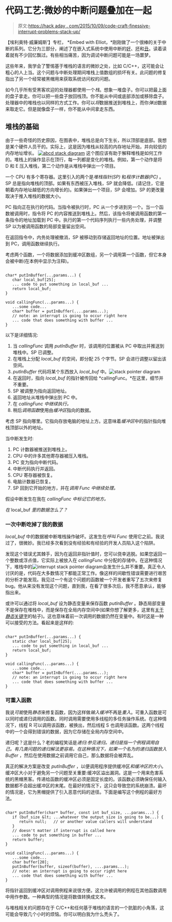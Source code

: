 # 代码工艺:微妙的中断问题叠加在一起

> 原文:[https://hack aday . com/2015/10/09/code-craft-finessive-interrupt-problems-stack-up/](https://hackaday.com/2015/10/09/code-craft-subtle-interrupt-problems-stack-up/)

【埃利奥特·威廉姆斯’】专栏， *Embed with Elliot，*刚刚做了一个很棒的关于中断的系列。它分为三部分，阐述了在嵌入式系统中使用中断的[好](http://hackaday.com/2015/09/18/embed-with-elliot-interrupts-the-good/)、[坏](http://hackaday.com/2015/09/25/embed-with-elliot-interrupts-the-bad/)和[丑](http://hackaday.com/2015/10/02/embed-with-elliot-interrupts-the-ugly/)。读着读着就有不少回忆飘过。有些相当痛苦，因为调试中断问题可能是一场噩梦。

这些年来，我学会了警惕基于堆栈的语言的微妙之处，比如 C/C++，这可能会让粗心的人上当。这个问题与中断处理期间堆栈上值数组的损坏有关。此问题的修复指出了另一个经常被黑帽用来获取系统访问权的问题。

如今几乎所有受黑客欢迎的处理器都使用一个*栈*。想象一堆盘子。你可以把最上面的盘子拿走。你可以把一些盘子放回栈顶。你不能从中间或底部添加或移除盘子。处理器中的堆栈也以同样的方式工作。你可以*将*数据推送到堆栈上，而你*弹出*数据来取走它。但是就像盘子一样，你不能从中间拿走东西。

## 堆栈的基础

由于一些奇怪的历史原因，在图表中，堆栈总是向下生长，所以顶部是底部。我想是某个硬件人员干的。实际上，这是因为堆栈从较高的内存地址开始，并向较低的内存地址增长。
[![abcd stack diagram](../Images/15d288608b55609a886a395a3cf48847.png)](https://hackaday.com/wp-content/uploads/2015/09/abcd-stack-diagram3.jpg) 这个图应该有助于解释堆栈是如何工作的。堆栈上的操作显示在顶行，每一列都是变化的堆栈。例如，第一个动作是将 D 和 E 压入堆栈，第二个动作是从堆栈中弹出一个项目。

一个 CPU 有多个寄存器。这里引入的两个是*堆栈指针(SP)* 和*程序计数器(PC)* 。SP 总是指向堆栈的顶部。如果有东西被压入堆栈，SP 就会降低。(请记住，它是朝着内存地址越低的方向增长的)。如果弹出一个项目，SP 会增加。SP 的更改量取决于推入堆栈的数据大小。

PC 指向正在执行的代码。当指令被执行时，PC 从一个步进到另一个。当一个函数被调用时，指令将 PC 的内容推送到堆栈上。然后，该指令将被调用函数的第一条指令的地址加载到 PC 中。执行的第一个代码序列执行一些内务处理，并调整 SP 以为被调用函数的局部变量留出空间。

在返回指令中，内务处理被撤消，SP 被移动到存储返回地址的位置。地址被弹出到 PC，调用函数继续执行。

考虑两个函数，一个将数据添加到缓冲区数组，另一个调用第一个函数，但它本身会被中断(在本例中显示为注释)。

```

char* putInBuffer(...params...) {
   char local_buf[25];
   ... code to put something in local_buf ...
   return local_buf;
}

void callingFunc(...params...) {
   ...some code...
   char* buffer = putInBuffer(....params...);
   // note: an interrupt is going to occur right here
   ... code that does something with buffer ...
}

```

以下是详细情况:

1.  当 *callingFunc* 调用 *putInBuffer* 时，该调用的位置被从 PC 中取出并推送到堆栈中。SP 已调整。
2.  在堆栈上分配 *local_buf* 的空间，即分配 25 个字节。SP 会进行调整以留出该空间。
3.  *putInBuffer* 代码将某个东西放入 *local_buf* 中。![stack pointer diagram](../Images/c880ad309f3265e10980ea72ede9fff5.png)
4.  在返回时，指向 *local_buf* 的指针被传回给 *callingFunc。*在这里，细节并不重要。
5.  SP 被调整为指向返回地址。
6.  返回地址从堆栈中弹出到 PC 中。
7.  在 *callingFunc 中继续执行。*
8.  稍后*调用函数*使用由*缓冲区*指向的数据。

考虑 SP 指向哪里。它指向存放电脑的地址上方。这意味着*缓冲区*中的指针指向堆栈顶部以外的地址。

当中断发生时:

1.  PC 计数器被推送到堆栈上。
2.  CPU 中的许多其他寄存器被压入堆栈。
3.  PC 变为指向中断代码。
4.  中断代码执行并返回。
5.  CPU 寄存器被恢复。
6.  电脑计数器已恢复。
7.  SP 回到它开始的地方，并在*调用 Func* *中继续处理。*

假设中断发生在我在 *callingFunc 中标记它的地方。*

*在* local_buf *里的数据怎么了？*

### 一次中断吃掉了我的数据

*local_buf* 中的数据被中断堆栈操作破坏。这发生在*呼叫 Func* 使用它之前。我说过了，很微妙。我已经多次看到没有经验和有经验的开发人员陷入这个陷阱。

发现这个错误尤其棘手，因为在返回非指针值时，您可以侥幸逃脱。如果您返回一个整数或浮点值，它实际上被放入在 *callingFunc* 中分配的存储中。在这种情况下，堆栈中的![interrupt stack pointer diagram](../Images/5d4e66f8e4b492153c16ebd16c9fbe15.png)会发生什么并不重要。真正令人讨厌的是，代码在大多数情况下都能正常工作。像这样的间歇性错误需要进行艰苦的分析才能发现。我见过一个有这个问题的函数被一个开发者重写了五次来修复 bug。他从来没有发现这个问题，直到我，在看了很多次后，我不愿意承认，能够指出来。

或许可以通过将 *local_buf* 设为静态变量来保存函数 *putInBuffer* 。静态局部变量不是保存在堆栈中，而是保存在全局内存空间中(如果你想了解更多，这里有[关于*静态*关键字](http://hackaday.com/2015/08/04/embed-with-elliot-the-static-keyword-you-dont-fully-understand/)的帖子)。这也意味着前一次调用的数据仍然在变量中。有时这是一种可以接受的方法。看起来是这样的:

```

char* putInBuffer(...params...) {
   static char local_buf[25];
   ... code to put something in local_buf ...
   return local_buf;
}

void callingFunc(...params...) {
   ...some code...
   char* buffer = putInBuffer(....params...);
   // note: an interrupt is going to occur right here
   ... code that does something with buffer ...
}

```

### 可重入函数

我说*可能*使用*静态*来修复函数，因为这样做*输入缓冲*不再是*重入*。可重入函数是可以同时或递归调用的函数。同时调用需要使用多线程的多任务操作系统。在这种情况下，线程 R 可以调用该函数，被换出，然后线程 S 也调用该函数。这两个线程中的一个会得到错误的数据，因为它存储在全局内存空间中。

递归呢？这是什么？老的编程笑话是*递归:参见递归。*递归是指一个例程调用自己。有几类问题的递归解法更容易。在这种情况下，如果一个名为*的递归函数放入 Buffer* ，然后在使用数据之前调用它自己，那么数据将会被弄乱。

真正的解决方案是改变 *putInBuffer* ，以便调用程序提供缓冲区*和缓冲区的大小*。缓冲区大小对于避免另一个问题至关重要:缓冲区溢出漏洞。这是一个用来危害系统的黑帽黑客。传递给函数的缓冲区必须是固定长度的。该函数必须确保任何输入数据都不会超出缓冲区的末尾。在最好的情况下，这只会导致您的系统崩溃。最坏的情况是，它为黑帽提供了引入恶意代码的途径。下面是编写这个例程的最好方法。

```

char* putInBuffer(char* buffer, const int buf_size, ...params...) {
   if (buf_size &lt; ...whatever the output size is going to be...) {
      return null;   // or another value callers will understand
   }
   // doesn't matter if interrupt is called here
   ... code to put something in buffer ...
   return buffer;
}

void callingFunc(...params...) {
   ...some code...
   char buffer[20];
   putInBuffer(buffer, sizeof(buffer), ....params...);
   // note: an interrupt is going to occur right here
   ... code that does something with buffer ...
}

```

将指针返回到缓冲区对调用例程来说很方便。这允许被调用的例程在其他函数调用中用作参数。一种典型的情况是将数值转换成文本。

与堆栈相关的问题存在于 C/C++和任何基于堆栈的语言的一个肮脏的小角落，这可能会导致几个小时的烦恼。你可以明白我为什么秃头了。